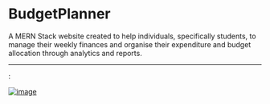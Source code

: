 # BudgetPlanner
A MERN Stack website created to help individuals, specifically students, to manage their weekly finances and organise their expenditure and budget allocation through analytics and reports.

---

:


[![image](https://img.youtube.com/vi/zbCn6qitHYA/0.jpg)](https://www.youtube.com/watch?v=zbCn6qitHYA)
